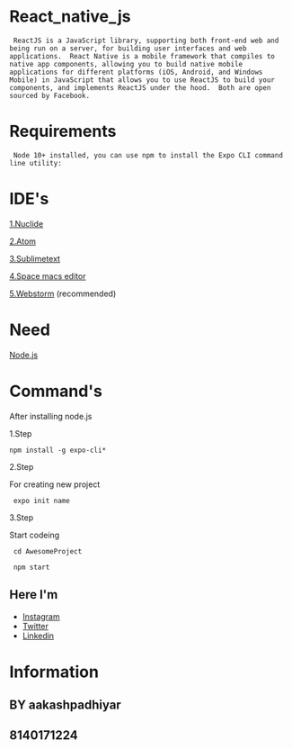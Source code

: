 # React_native_js
     ReactJS is a JavaScript library, supporting both front-end web and being run on a server, for building user interfaces and web applications.  React Native is a mobile framework that compiles to native app components, allowing you to build native mobile applications for different platforms (iOS, Android, and Windows Mobile) in JavaScript that allows you to use ReactJS to build your components, and implements ReactJS under the hood.  Both are open sourced by Facebook.

# Requirements

     Node 10+ installed, you can use npm to install the Expo CLI command line utility:
     
# IDE's

[1.Nuclide](https://nuclide.io/)

[2.Atom](https://atom.io/)

[3.Sublimetext](https://www.sublimetext.com/)

[4.Space macs editor](http://spacemacs.org/)

[5.Webstorm](https://www.jetbrains.com/webstorm/) (recommended)

# Need

[Node.js](https://nodejs.org/en/download/)

# Command's

After installing node.js 

 1.Step
 
    npm install -g expo-cli*
    
 2.Step
 
 For creating new project 
 
     expo init name
 
 3.Step
 
 Start codeing
 
     cd AwesomeProject
     
     npm start
 
 
 
 
 
## Here I'm

* [Instagram](https://www.instagram.com/pythonistas/) 
* [Twitter](https://twitter.com/AakashPadhiyar9) 
* [Linkedin](https://www.linkedin.com/in/aakash-padhiyar-8711aa182/) 

# Information

## BY aakashpadhiyar
## 8140171224


